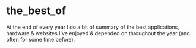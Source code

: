 the_best_of
===========

At the end of every year I do a bit of summary of the best applications, hardware &amp; websites I've enjoyed &amp; depended on throughout the year (and often for some time before).
